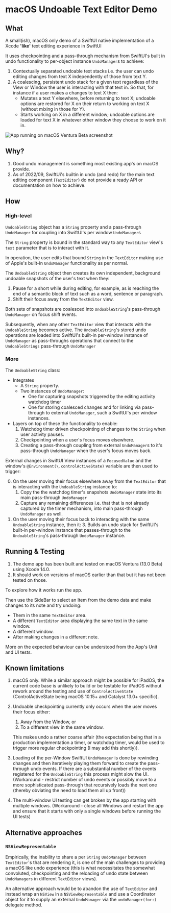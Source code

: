 #  macOS Undoable Text Editor Demo

## What

A small(ish), macOS only demo of a SwiftUI native implementation of a Xcode **'like'** text editing experience in SwiftUI

It uses checkpointing and a pass-through mechanism from SwiftUI's built in undo functionality to per-object instance `UndoManager`s to achieve:

1. Contextually separated undoable text stacks i.e. the user can undo editing changes from text X independently of those from text Y.
1. A coalescing, persistent undo stack for a given text regardless of the View or Window the user is interacting with that text in. So that, for instance if a user makes a changes to text X then:
    - Mutates a text Y elsewhere, before returning to text X; undoable options are restored for X on their return to working on text X (without mixing in those for Y).
    - Starts working on X in a different window; undoable options are loaded for text X in whatever other window they choose to work on it in.

![App running on macOS Ventura Beta screenshot](Screenshot.png "picture of demo app running on macOS Ventura Beta")

## Why?

1. Good undo management is something most existing app's on macOS provide.
2. As of 2022/09, SwiftUi's builtin in undo (and redo) for the main text editing component (`TextEditor`)  do not provide a ready API or documentation on how to achieve.

## How

### High-level
`UndoableString` object has a `String` property and a pass-through `UndoManager` for coupling into SwiftUI's per window `UndoManager`s

The `String` property is bound in the standard way to any `TextEditor` view's `text` parameter that is to interact with it. 

In operation, the user edits that bound `String` in the `TextEditor` making use of Apple's built-in `UndoManager` functionality as per normal.

The `UndoableString` object then creates its own independent, background undoable snapshots of the user's text when they:

1. Pause for a short while during editing, for example, as is reaching the end of a semantic block of text such as a word, sentence or paragraph.
2. Shift their focus away from the `TextEditor` view.

Both sets of snapshots are coalesced into `UndoableString`'s  pass-through `UndoManager` on focus shift events. 

Subsequently,  when any other `TextEditor` view that interacts with the `UndoableString` becomes active. The `UndoableString`'s stored undo operations are loaded into SwiftUI's built-in per-window instance of `UndoManager` as pass-throughs operations that connect to the `UndoableStrings` pass-through `UndoManager`

### More

The `UndoableString` class:
- Integrates 
	- A `String` property. 
	- Two instances of `UndoManager`:
		- One for capturing snapshots triggered by the editing activity watchdog timer
		- One for storing coalesced changes and for linking via pass-through to external `UndoManager`, such a SwiftUI's per window instances.
- Layers on top of these the functionality to enable:
	1. Watchdog timer driven checkpointing of changes to the `String` when user activity pauses.
	2. Checkpointing when a user's focus moves elsewhere.
	1. Creating a pass-through coupling from external `UndoManager`s to it's pass-through `UndoManager` when the user's focus moves back.

External changes in SwiftUI View instances of a `FocusedValue` and the window's `@Environment(\.controlActiveState)` variable are then used to trigger:

0. On the user moving their focus elsewhere away from the `TextEditor` that is interacting with the `UndoableString` instance to:
	1. Copy the the watchdog timer's snapshots `UndoManager` state into its main pass-through `UndoManager`
	1. Capture any remaining differences i.e. that that is not already captured by the timer mechanism, into main pass-through `UndoManager` as well.
2. On the user moving their focus back to interacting with the same `UndoableString` instance, then it:
	3. Builds an undo stack for SwiftUI's built-in per-window instance that passes-through to the `UndoableString`'s pass-through `UndoManager` instance.

## Running & Testing

1. The demo app has been built and tested on macOS Ventura (13.0 Beta) using Xcode 14.0.  
2. It should work on versions of macOS earlier than that but it has not been tested on those.

To explore how it works run the app. 

Then use the SideBar to select an Item from the demo data and make changes to its note and try undoing:
- Them in the same `TextEditor` area.
- A different `TextEditor` area displaying the same text in the same window.
- A different window.
- After making changes in a different note.

More on the expected behaviour can be understood from the App's Unit and UI tests.

## Known limitations

1. macOS only. While a similar approach might be possible for iPadOS, the current code base is unlikely to build or be testable for iPadOS without rework around the testing and use of `ControlActiveState` (ControlActiveState being macOS 10.15+ 
and Catalyst 13.0+ specific).

2. Undoable checkpointing currently only occurs when the user moves their focus either:
	1. Away from the Window, or
	2. To a different view in the same window. 

	This makes undo a rather coarse affair (the expectation being that in a production implementation a timer, or watchdog timer, would be used to trigger more regular checkpointing (I may add this shortly)).

3. Loading of the per-Window SwiftUI `UndoManager` is done by rewinding changes and then iteratively playing them forward to create the pass-through undo events. If there are a substantial number of the events registered for  the `UndoableString` this process might slow the UI. (Workaround - restrict number of undo events or possibly move to a more sophisticated pass-through that recursively loads the next one (thereby obviating the need to load them all up front))

4. The multi-window UI testing can get broken by the app starting with multiple windows. (Workaround - close all Windows and restart the app and ensure that it starts with only a single windows before running the UI tests) 

## Alternative approaches

### `NSViewRepresentable`
Empirically, the inability to share a per `String` `UndoManager`  between `TextEditor`'s that are rendering it, is one of the main challenges to providing a macOS like undo experience (this is what necessitates the somewhat convoluted, checkpointing and the reloading of undo state between `UndoManagers` in different `TextEditor` views).  

An alternative approach would be to abandon the use of `TextEditor` and instead wrap an `NSView` in a `NSViewRepresentable` and use a Coordinator object for it to supply an external `UndoManager` via the  `undoManager(for:)` delegate method.
